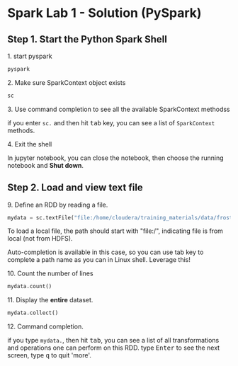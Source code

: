 # Spark Lab 1 - Solution (PySpark)

## Step 1. Start the Python Spark Shell

1\. start pyspark

```bash
pyspark
```

2\. Make sure SparkContext object exists

```python
sc
```


3\. Use command completion to see all the available SparkContext methodss

if you enter `sc.` and then hit <kbd>tab</kbd> key, you can see a list of `SparkContext` methods.


4\. Exit the shell

In jupyter notebook, you can close the notebook, then choose the running notebook and **Shut down**.

## Step 2. Load and view text file 

9\. Define an RDD by reading a file.

```python
mydata = sc.textFile("file:/home/cloudera/training_materials/data/frostroad.txt")
```
To load a local file, the path should start with "file:/", indicating file is from local (not from HDFS). 

Auto-completion is available in this case, so you can use tab key to complete a path name as you can in Linux shell. Leverage this!


10\. Count the number of lines

```python
mydata.count()
```


11\. Display the **entire** dataset. 

```python
mydata.collect()
```


12\. Command completion.

if you type `mydata.`, then hit <kbd>tab</kbd>, you can see a list of all transformations and operations one can perform on this RDD. type <kbd>Enter</kbd> to see the next screen, type <kbd>q</kbd> to quit 'more'.